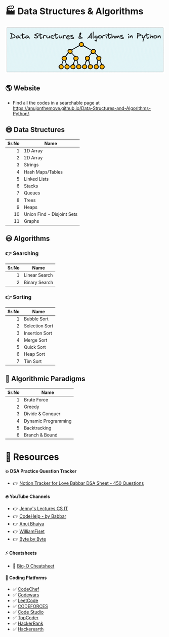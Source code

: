 # 🏭 Data Structures & Algorithms
<a href="https://anujonthemove.github.io/Data-Structures-and-Algorithms-Python/">
  <img src="https://raw.githubusercontent.com/anujonthemove/Data-Structures-and-Algorithms-Python/main/assets/images/dsa.png" width=900 alt="Data Structure and Algorithms in Python cover photo with different sections">
</a>


## 🌎 Website

* Find all the codes in a searchable page at https://anujonthemove.github.io/Data-Structures-and-Algorithms-Python/.

## 😄 Data Structures

| Sr.No | Name           |
|------:|----------------|
|      1| 1D Array       |
|      2| 2D Array       |
|      3| Strings        |
|      4|Hash Maps/Tables|
|      5|Linked Lists    |
|      6|Stacks          |
|      7|Queues          |
|      8|Trees           |
|      9|Heaps           |
|      10|Union Find - Disjoint Sets|
|      11|Graphs              |


## 😃 Algorithms

### 👉 Searching

| Sr.No | Name           |
|------:|----------------|
|   1   |Linear Search  |
|   2   |Binary Search   |


### 👉 Sorting

| Sr.No | Name           |
|------:|----------------|
|      1|Bubble Sort     |
|      2|Selection Sort  |
|      3|Insertion Sort  |
|      4|Merge Sort      |
|      5|Quick Sort      |
|      6|Heap Sort       |
|      7|Tim Sort        |


## 🤩 Algorithmic Paradigms

| Sr.No | Name              |
|------:|-------------------|
|      1| Brute Force      |
|      2| Greedy            |
|      3| Divide & Conquer  |
|      4|Dynamic Programming|
|      5|Backtracking       |
|      6|Branch & Bound     |


# 🚀 Resources

#### 💥 DSA Practice Question Tracker

* 👉 [Notion Tracker for  Love Babbar DSA Sheet - 450 Questions](https://www.notion.so/f14e3bff2c8c4e50b9db98d54e5f78ee)

#### 🔥 YouTube Channels
* 👉 [Jenny's Lectures CS IT](https://www.youtube.com/playlist?list=PLdo5W4Nhv31bbKJzrsKfMpo_grxuLl8LU)
* 👉 [CodeHelp - by Babbar](https://www.youtube.com/playlist?list=PLDzeHZWIZsTryvtXdMr6rPh4IDexB5NIA)
* 👉 [Anuj Bhaiya](https://www.youtube.com/playlist?list=PLUcsbZa0qzu3yNzzAxgvSgRobdUUJvz7p)
* 👉 [WilliamFiset](https://www.youtube.com/playlist?list=PLDV1Zeh2NRsB6SWUrDFW2RmDotAfPbeHu)
* 👉 [Byte by Byte](https://www.youtube.com/@ByteByByte)


#### ⚡ Cheatsheets

* 👊 [Big-O Cheatsheet](https://www.bigocheatsheet.com/)

#### 🎯 Coding Platforms
* ✅ [CodeChef](https://www.codechef.com/)
* ✅ [Codewars](https://www.codewars.com/)
* ✅ [LeetCode](https://leetcode.com/)
* ✅ [CODEFORCES](https://codeforces.com/)
* ✅ [Code Studio](https://www.codingninjas.com/codestudio/home)
* ✅ [TopCoder](https://www.topcoder.com/)
* ✅ [HackerRank](https://www.hackerrank.com/)
* ✅ [Hackerearth](https://www.hackerearth.com/)